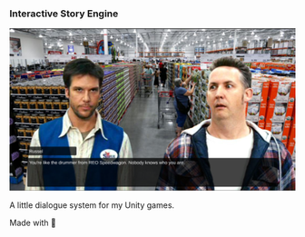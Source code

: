 ### Interactive Story Engine

<p align="center">
  <img src="/Documents/Screencap_01.png">
</p>

A little dialogue system for my Unity games.

Made with :blue_heart: